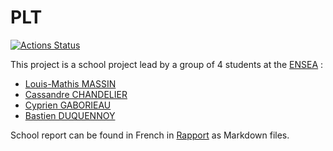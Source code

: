 # PLT

[![Actions Status](https://github.com/cbares/plt/workflows/PLT%20build/badge.svg)](https://github.com/cbares/plt/actions)

This project is a school project lead by a group of 4 students at the [ENSEA]([https://www.ensea.fr/en) :
- [Louis-Mathis MASSIN](https://github.com/lmmas)
- [Cassandre CHANDELIER](https://github.com/CassandreChandelier)
- [Cyprien GABORIEAU](https://github.com/Nyries)
- [Bastien DUQUENNOY](https://github.com/Bastoune9)

School report can be found in French in [Rapport](rapport/Rapport_final.md) as Markdown files.